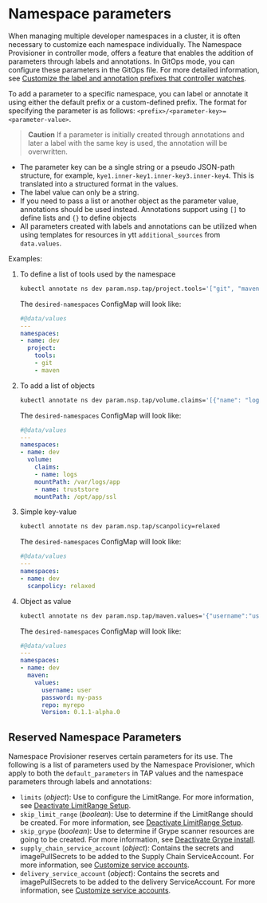 # Namespace parameters

When managing multiple developer namespaces in a cluster, it is often necessary to customize each
namespace individually. The Namespace Provisioner in controller mode, offers a feature that enables
the addition of parameters through labels and annotations. In GitOps mode, you can configure
these parameters in the GitOps file. For more detailed information, see
[Customize the label and annotation prefixes that controller watches](customize-installation.hbs.md#con-custom-label).

To add a parameter to a specific namespace, you can label or annotate it using either the default
prefix or a custom-defined prefix. The format for specifying the parameter is as follows:
 `<prefix>/<parameter-key>=<parameter-value>`.

>**Caution** If a parameter is initially created through annotations and later a label with the same
key is used, the annotation will be overwritten.

- The parameter key can be a single string or a pseudo JSON-path structure, for example,
`kye1.inner-key1.inner-key3.inner-key4`.  This is translated into a structured format in the values.
- The label value can only be a string.
- If you need to pass a list or another object as the parameter value, annotations should be used
instead. Annotations support using `[]` to define lists and `{}` to define objects
- All parameters created with labels and annotations can be utilized when using templates for
resources in ytt `additional_sources` from `data.values`.

Examples:

1. To define a list of tools used by the namespace

   ```bash
   kubectl annotate ns dev param.nsp.tap/project.tools='["git", "maven"]'
   ```

   The `desired-namespaces` ConfigMap will look like:

   ```yaml
   #@data/values
   ---
   namespaces:
   - name: dev
     project:
       tools:
       - git
       - maven
   ```

2. To add a list of objects

   ```bash
   kubectl annotate ns dev param.nsp.tap/volume.claims='[{"name": "logs", "mountPath": "/var/logs/app"}, {"name": "truststore", "mountPath": "/opt/app/ssl"}]
   ```

   The `desired-namespaces` ConfigMap will look like:

   ```yaml
   #@data/values
   ---
   namespaces:
   - name: dev
     volume:
       claims:
       - name: logs
       mountPath: /var/logs/app
       - name: truststore
       mountPath: /opt/app/ssl
   ```

3. Simple key-value

   ```bash
   kubectl annotate ns dev param.nsp.tap/scanpolicy=relaxed
   ```

   The `desired-namespaces` ConfigMap will look like:

   ```yaml
   #@data/values
   ---
   namespaces:
   - name: dev
     scanpolicy: relaxed
   ```

4. Object as value

   ```bash
   kubectl annotate ns dev param.nsp.tap/maven.values='{"username":"user", "password":"my-pass","repo":"myrepo","version":"0.1.1-alpha.0"}'
   ```

   The `desired-namespaces` ConfigMap will look like:

   ```yaml
   #@data/values
   ---
   namespaces:
   - name: dev
     maven:
       values:
         username: user
         password: my-pass
         repo: myrepo
         Version: 0.1.1-alpha.0
   ```

## Reserved Namespace Parameters

Namespace Provisioner reserves certain parameters for its use. The following is a list of parameters
used by the Namespace Provisioner, which apply to both the `default_parameters` in TAP values and
the namespace parameters through labels and annotations:

- `limits` (*object*): Use to configure the LimitRange. For more information, see
[Deactivate LimitRange Setup](use-case4.hbs.md#custom-lr).
- `skip_limit_range` (*boolean*): Use to determine if the LimitRange should be created. For more
information, see [Deactivate LimitRange Setup](use-case4.hbs.md#deactivate-lr).
- `skip_grype` (*boolean*): Use to determine if Grype scanner resources are going to be created.
For more information, see [Deactivate Grype install](use-case4.hbs.md#deactivate-grype).
- `supply_chain_service_account` (*object*): Contains the secrets and imagePullSecrets to be added
to the Supply Chain ServiceAccount. For more information, see [Customize service accounts](use-case4.hbs.md#customize-sa).
- `delivery_service_account` (*object*): Contains the secrets and imagePullSecrets to be added to
the delivery ServiceAccount. For more information, see [Customize service accounts](use-case4.hbs.md#customize-sa).
